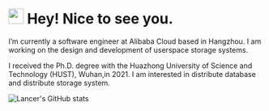 <h1><img src="https://emojis.slackmojis.com/emojis/images/1531849430/4246/blob-sunglasses.gif?1531849430" width="30"/> Hey! Nice to see you.</h1>

I’m currently a software engineer at Alibaba Cloud based in Hangzhou. I am working on the design and development of userspace storage systems.

I received the Ph.D. degree with the Huazhong University of Science and Technology (HUST), Wuhan,in 2021. I am interested in distribute database and distribute storage system.

![Lancer's GitHub stats](https://github-readme-stats.vercel.app/api?username=RuixiangMa&show_icons=true&theme=radical)

<!--
**RuixiangMa/RuixiangMa** is a ✨ _special_ ✨ repository because its `README.md` (this file) appears on your GitHub profile.

Here are some ideas to get you started:

- 🔭 I’m currently working on ...
- 🌱 I’m currently learning ...
- 👯 I’m looking to collaborate on ...
- 🤔 I’m looking for help with ...
- 💬 Ask me about ...
- 📫 How to reach me: ...
- 😄 Pronouns: ...
- ⚡ Fun fact: ...
-->
